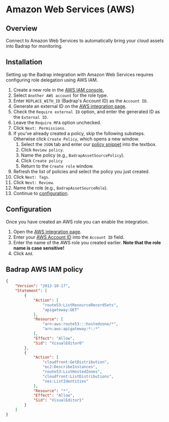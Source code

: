 # Amazon Web Services (AWS)

## Overview

Connect to Amazon Web Services to automatically bring your cloud assets into Badrap for monitoring.

## Installation

Setting up the Badrap integration with Amazon Web Services requires configuring role delegation using AWS IAM.

1. Create a new role in the [AWS IAM console.](https://console.aws.amazon.com/iam/home#/roles)
2. Select `Another AWS account` for the role type.
3. Enter `REPLACE_WITH_ID` (Badrap's Account ID) as the `Account ID`.
4. Generate an external ID on the [AWS integration page](#). 
4. Check the `Require external ID` option, and enter the generated ID as the `External ID`.
5. Leave the `Require MFA` option unchecked.
6. Click `Next: Permissions`.
7. If you've already created a policy, skip the following substeps. Otherwise click `Create Policy`, which opens a new window.
    1. Select the `JSON` tab and enter our [policy snippet](#badrap-aws-iam-policy) into the textbox.
    2. Click `Review policy`.
    3. Name the policy (e.g., `BadrapAssetSourcePolicy`).
    4. Click `Create policy`
    5. Return to the `Create role` window.  
8. Refresh the list of policies and select the policy you just created.
9. Click `Next: Tags`.
10. Click `Next: Review`.
11. Name the role (e.g., `BadrapAssetSourceRole`).
12. Continue to [configuration](#configuration).

## Configuration

Once you have created an AWS role you can enable the integration.

1. Open the [AWS integration page](#).
2. Enter your [AWS Account ID](https://console.aws.amazon.com/billing/home?#/account) into the `Account ID` field.
3. Enter the name of the AWS role you created earlier. **Note that the role name is case sensitive!**
4. Click `Add`.

## Badrap AWS IAM policy
```json
{
    "Version": "2012-10-17",
    "Statement": [
        {
            "Action": [
                "route53:ListResourceRecordSets",
                "apigateway:GET"
            ],
            "Resource": [
                "arn:aws:route53:::hostedzone/*",
                "arn:aws:apigateway:*::*"
            ],
            "Effect": "Allow",
            "Sid": "VisualEditor0"
        },
        {
            "Action": [
                "cloudfront:GetDistribution",
                "ec2:DescribeInstances",
                "route53:ListHostedZones",
                "cloudfront:ListDistributions",
                "ses:ListIdentities"
            ],
            "Resource": "*",
            "Effect": "Allow",
            "Sid": "VisualEditor1"
        }
    ]
}
```